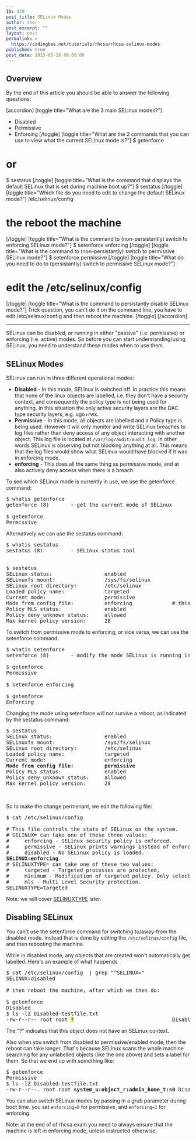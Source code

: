 ```yaml
---
ID: 420
post_title: SELinux Modes
author: sher
post_excerpt: ""
layout: post
permalink: >
  https://codingbee.net/tutorials/rhcsa/rhcsa-selinux-modes
published: true
post_date: 2015-06-18 00:00:00
---
```

<h2>Overview</h2>
By the end of this article you should be able to answer the following questions:

[accordion]
[toggle title="What are the 3 main SELinux modes?"]
- Disabled
- Permissive
- Enforcing
[/toggle]
[toggle title="What are the 2 commands that you can use to view what the current SELinux mode is?"]
$ getenforce
# or 
$ sestatus
[/toggle]
[toggle title="What is the command that displays the default SELinux that is set during machine boot up?"]
$ sestatus
[/toggle]
[toggle title="Which file do you need to edit to change the default SELinux mode?"]
/etc/selinux/config
# the reboot the machine
[/toggle]
[toggle title="What is the command to (non-persistantly) switch to enforcing SELinux mode?"]
$ setenforce enforcing
[/toggle]
[toggle title="What is the command to (non-persistantly) switch to permissive SELinux mode?"]
$ setenforce permissive
[/toggle]
[toggle title="What do you need to do to (persistantly) switch to permissive SELinux mode?"]
# edit the /etc/selinux/config
[/toggle]
[toggle title="What is the command to persistantly disable SELinux mode?"]
Trick question, you can't do it on the command line, you have to edit /etc/selinux/config and then reboot the machine.
[/toggle]
[/accordion]

<hr/>

SELinux can be disabled, or running in either "passive" (i.e. permissive) or enforcing (i.e. active) modes. So before you can start understanding/using SELinux, you need to understand these modes when to use them.  


<h2>SELinux Modes</h2>

SELinux can run in three different operational modes:

<ul>
<li><strong>Disabled</strong> - In this mode, SELinux is switched off. In practice this means that none of the linux objects are labelled, i.e. they don't have a security context, and consequently the policy type is not being used for anything. In this situation the only active security layers are the DAC type security layers, e.g. ugo+rwx. </li>

<li><strong>Permissive</strong> - In this mode, all objects are labelled and a Policy type is being used. However it will only monitor and write SELinux breaches to log files rather than deny access of any object interacting with another object. This log file is located at <code>/var/log/audit/audit.log</code>. In other words SELinux is observing but not blocking anything at all. This means that the log files would show what SELinux would have blocked if it was in enforcing mode.</li>
<li><strong>enforcing</strong> - This does all the same thing as permissive mode, and at also actively deny access when there is a breach.</li>
</ul>



To see which SELinux mode is currently in use, we use the getenforce command:

<pre>
$ whatis getenforce
getenforce (8)       - get the current mode of SELinux

$ getenforce
Permissive
</pre>


Alternatively we can use the sestatus command:

<pre>
$ whatis sestatus
sestatus (8)         - SELinux status tool


$ sestatus
SELinux status:                 enabled
SELinuxfs mount:                /sys/fs/selinux
SELinux root directory:         /etc/selinux
Loaded policy name:             targeted
Current mode:                   permissive
Mode from config file:          enforcing             # this is the mode machine will boot into     
Policy MLS status:              enabled
Policy deny_unknown status:     allowed
Max kernel policy version:      28
</pre>


To switch from permissive mode to enforcing, or vice versa, we can use the setenforce command:


<pre>
$ whatis setenforce
setenforce (8)       - modify the mode SELinux is running in

$ getenforce
Permissive

$ setenforce enforcing

$ getenforce
Enforcing
</pre> 



Changing the mode using setenforce will not survive a reboot, as indicated by the sestatus command:


<pre>
$ sestatus
SELinux status:                 enabled
SELinuxfs mount:                /sys/fs/selinux
SELinux root directory:         /etc/selinux
Loaded policy name:             targeted
Current mode:                   enforcing
<strong>Mode from config file:          permissive</strong>
Policy MLS status:              enabled
Policy deny_unknown status:     allowed
Max kernel policy version:      28


</pre>



So to make the change permenant, we edit the following file:


<pre>
$ cat /etc/selinux/config

# This file controls the state of SELinux on the system.
# SELINUX= can take one of these three values:
#     enforcing - SELinux security policy is enforced.
#     permissive - SELinux prints warnings instead of enforcing.
#     disabled - No SELinux policy is loaded.
<strong>SELINUX=enforcing</strong>
# SELINUXTYPE= can take one of these two values:
#     targeted - Targeted processes are protected,
#     minimum - Modification of targeted policy. Only selected processes are protected.
#     mls - Multi Level Security protection.
SELINUXTYPE=targeted
</pre>

Note: we will cover <a href="http://codingbee.net/tutorials/rhcsa/rhcsa-selinux-policy-types-and-selinux-attributes/">SELINUXTYPE</a> later. 



<h2>Disabling SELinux</h2>

You can't use the setenforce command for switching to/away-from the disabled mode. Instead that is done by editing the <code>/etc/selinux/config</code> file, and then rebooting the machine. 

While in disabled mode, any objects that are created won't automatically get labelled. Here's an example of what happends

<pre>
$ cat /etc/selinux/config  | grep "^SELINUX="
SELINUX=disabled

# then reboot the machine, after which we then do:

$ getenforce
Disabled
$ ls -lZ Disabled-testfile.txt
-rw-r--r-- root root <mark>?</mark>                                Disabled-testfile.txt
</pre>

The "?" indicates that this object does not have an SELinux context.

Also when you switch from disabled to permissive/enabled mode, then the reboot can take longer. That's because SELinux scans the whole machine searching for any unlabelled objects (like the one above) and sets a label for them. So that we end up with something like:


<pre>
$ getenforce
Permissive
$ ls -lZ Disabled-testfile.txt
-rw-r--r--. root root <strong>system_u:object_r:admin_home_t:s0</strong> Disabled-testfile.txt
</pre> 





You can also switch SELinux modes by passing in a grub parameter during boot time. you set <code>enforcing=0</code> for permissive, and <code>enforcing=1</code> for enforcing.


Note: at the end of of rhcsa exam you need to always ensure that the machine is left in enforcing mode, unless instructed otherwise.